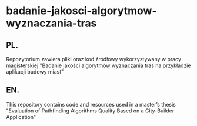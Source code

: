 # badanie-jakosci-algorytmow-wyznaczania-tras

## PL.

Repozytorium zawiera pliki oraz kod źródłowy wykorzystywany w pracy magisterskiej "Badanie jakości algorytmów wyznaczania tras na przykładzie aplikacji budowy miast"

## EN.

This repository contains code and resources used in a master’s thesis "Evaluation of Pathfinding Algorithms Quality Based on a City-Builder Application"
